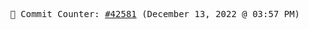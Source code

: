 <p align="center">
    <samp>
        📮 Commit Counter: <a href="https://github.com/Javascript-void0/Javascript-void0/commits/main">#42581</a> (December 13, 2022 @ 03:57 PM)
    </samp>
</p>